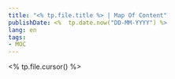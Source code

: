 ```yaml
---
title: "<% tp.file.title %> | Map Of Content"
publishDate: <%  tp.date.now("DD-MM-YYYY") %>
lang: en
tags:
- MOC
---
```


<% tp.file.cursor() %>

